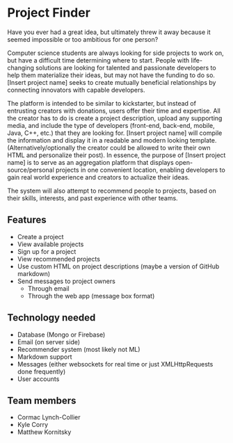 # Project Finder

Have you ever had a great idea, but ultimately threw it away because it seemed impossible or too ambitious for one person?

Computer science students are always looking for side projects to work on, but have a difficult time determining where to start. People with life-changing solutions are looking for talented and passionate developers to help them materialize their ideas, but may not have the funding to do so. [Insert project name] seeks to create mutually beneficial relationships by connecting innovators with capable developers.

The platform is intended to be similar to kickstarter, but instead of entrusting creators with donations, users offer their time and expertise. All the creator has to do is create a project description, upload any supporting media, and include the type of developers (front-end, back-end, mobile, Java, C++, etc.) that they are looking for. [Insert project name] will compile the information and display it in a readable and modern looking template. (Alternatively/optionally the creator could be allowed to write their own HTML and personalize their post). In essence, the purpose of [Insert project name] is to serve as an aggregation platform that displays open-source/personal projects in one convenient location, enabling developers to gain real world experience and creators to actualize their ideas. 

The system will also attempt to recommend people to projects, based on their skills, interests, and past experience with other teams. 

## Features
- Create a project
- View available projects
- Sign up for a project
- View recommended projects
- Use custom HTML on project descriptions (maybe a version of GitHub markdown)
- Send messages to project owners
    - Through email
    - Through the web app (message box format)
    
## Technology needed
- Database (Mongo or Firebase)
- Email (on server side)
- Recommender system (most likely not ML)
- Markdown support
- Messages (either websockets for real time or just XMLHttpRequests done frequently)
- User accounts

## Team members
- Cormac Lynch-Collier
- Kyle Corry
- Matthew Kornitsky
